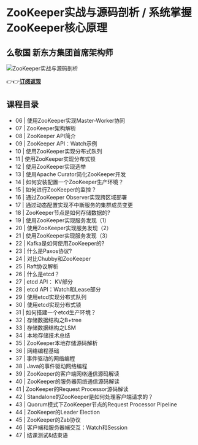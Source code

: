 ZooKeeper实战与源码剖析 / 系统掌握ZooKeeper核心原理
====================================

么敬国 **新东方集团首席架构师**
------------------

![ZooKeeper实战与源码剖析](https://www.geekgay.com/storage/geek/geek_963d84f2a1c365a995f154043fe54e27.jpg)  
  
👉👉[**订阅返现**](https://time.geekbang.org/course/intro/100034201?code=6PXbEUdc-THsMpXq6v15dfj0gu6f05WDzRNP2ZeaKcA%3D "ZooKeeper实战与源码剖析")  
  
课程目录
----

  
  
- 06 | 使用ZooKeeper实现Master-Worker协同
- 07 | ZooKeeper架构解析
- 08 | ZooKeeper API简介
- 09 | ZooKeeper API：Watch示例
- 10 | 使用ZooKeeper实现分布式队列
- 11 | 使用ZooKeeper实现分布式锁
- 12 | 使用ZooKeeper实现选举
- 13 | 使用Apache Curator简化ZooKeeper开发
- 14 | 如何安装配置一个ZooKeeper生产环境？
- 15 | 如何进行ZooKeeper的监控？
- 16 | 通过ZooKeeper Observer实现跨区域部署
- 17 | 通过动态配置实现不中断服务的集群成员变更
- 18 | ZooKeeper节点是如何存储数据的?
- 19 | 使用ZooKeeper实现服务发现（1）
- 20 | 使用ZooKeeper实现服务发现（2）
- 21 | 使用ZooKeeper实现服务发现（3）
- 22 | Kafka是如何使用ZooKeeper的?
- 23 | 什么是Paxos协议?
- 24 | 对比Chubby和ZooKeeper
- 25 | Raft协议解析
- 26 | 什么是etcd？
- 27 | etcd API： KV部分
- 28 | etcd API：Watch和Lease部分
- 29 | 使用etcd实现分布式队列
- 30 | 使用etcd实现分布式锁
- 31 | 如何搭建一个etcd生产环境？
- 32 | 存储数据结构之B+tree
- 33 | 存储数据结构之LSM
- 34 | 本地存储技术总结
- 35 | ZooKeeper本地存储源码解析
- 36 | 网络编程基础
- 37 | 事件驱动的网络编程
- 38 | Java的事件驱动网络编程
- 39 | ZooKeeper的客户端网络通信源码解读
- 40 | ZooKeeper的服务器网络通信源码解读
- 41 | ZooKeeper的Request Processor源码解读
- 42 | Standalone的ZooKeeper是如何处理客户端请求的？
- 43 | Quorum模式下ZooKeeper节点的Request Processor Pipeline
- 44 | ZooKeeper的Leader Election
- 45 | ZooKeeper的Zab协议
- 46 | 客户端和服务器端交互：Watch和Session
- 47 | 结课测试&amp;结束语